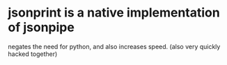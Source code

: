 jsonprint is a native implementation of jsonpipe
===================

negates the need for python, and also increases speed. (also very quickly hacked together)

